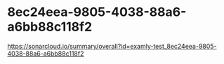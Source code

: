 # 8ec24eea-9805-4038-88a6-a6bb88c118f2
https://sonarcloud.io/summary/overall?id=examly-test_8ec24eea-9805-4038-88a6-a6bb88c118f2
